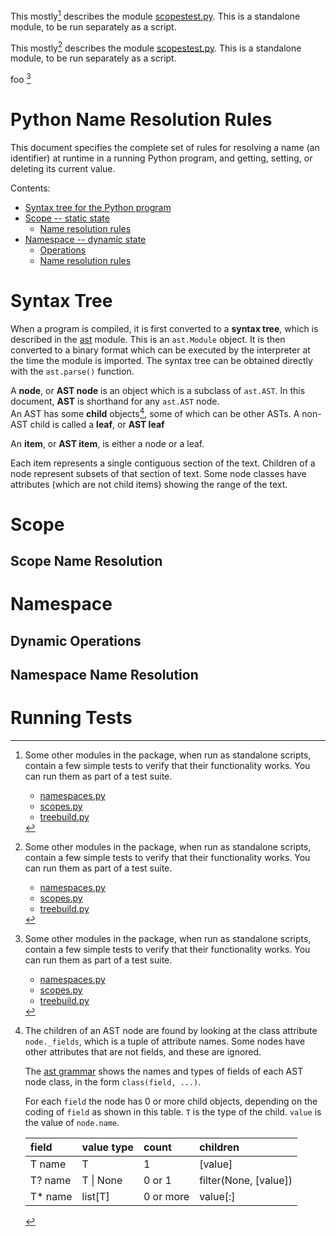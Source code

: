 This mostly[^othertests] describes the module [scopestest.py](scopestest.py).  This is a standalone module, to be run separately as a script.

This mostly[^foo] describes the module [scopestest.py](scopestest.py).  This is a standalone module, to be run separately as a script.

foo [^foo]

# Python Name Resolution Rules

This document specifies the complete set of rules for resolving a name (an identifier) at runtime in a running Python program, and getting, setting, or deleting its current value.

Contents:
- [Syntax tree for the Python program](#syntax-tree)
- [Scope -- static state](#scope)
  - [Name resolution rules](#scope-name-resolution)
- [Namespace -- dynamic state](#ns)
  - [Operations](#dynamic-operations)
  - [Name resolution rules](#ns-name-resolution)

# Syntax Tree

When a program is compiled, it is first converted to a **syntax tree**, which is described in the [ast](https://docs.python.org/3.10/library/ast.html) module.  This is an `ast.Module` object.  It is then converted to a binary format which can be executed by the interpreter at the time the module is imported.  The syntax tree can be obtained directly with the `ast.parse()` function.

A **node**, or **AST node** is an object which is a subclass of `ast.AST`.  In this document, **AST** is shorthand for any `ast.AST` node.  
An AST has some **child** objects[^astchild], some of which can be other ASTs.  A non-AST child is called a **leaf**, or **AST leaf**

An **item**, or **AST item**, is either a node or a leaf.

Each item represents a single contiguous section of the text.  Children of a node represent subsets of that section of text.  Some node classes have attributes (which are not child items) showing the range of the text.


# Scope

## Scope Name Resolution

# Namespace

## Dynamic Operations

## Namespace Name Resolution


# Running Tests

[^othertests]: Some other modules in the package, when run as standalone scripts, contain a few simple tests to verify that their functionality works.  You can run them as part of a test suite.  
    - [namespaces.py](namespaces.py)
    - [scopes.py](scopes.py)
    - [treebuild.py](treebuild.py)

[^astchild]: The children of an AST node are found by looking at the class attribute `node._fields`, which is a tuple of attribute names.  Some nodes have other attributes that are not fields, and these are ignored.  
    
    The [ast grammar](https://docs.python.org/3.10/library/ast.html#abstract-grammar) shows the names and types of fields of each AST node class, in the form `class(field, ...)`.  

    For each `field` the node has 0 or more child objects, depending on the coding of `field` as shown in this table.  `T` is the type of the child.  `value` is the value of `node.name`.  

    | field | value type | count | children |
    |:-|:-|:-|:-|
    | T name | T | 1 | [value] |
    | T? name | T \| None | 0 or 1 | filter(None, [value]) |
    | T* name | list[T] | 0 or more | value[:] |

[^foo]: Some other modules in the package, when run as standalone scripts, contain a few simple tests to verify that their functionality works.  You can run them as part of a test suite.  
    - [namespaces.py](namespaces.py)
    - [scopes.py](scopes.py)
    - [treebuild.py](treebuild.py)
